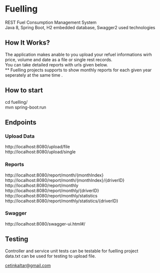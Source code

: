 # Fuelling 
REST Fuel Consumption Management System   
Java 8, Spring Boot, H2 embedded database, Swagger2 used technologies

## How It Works?
The application makes anable to you upload your refuel informations wirh price, volume and date as a file or single rest records.  
You can take detailed reports with urls given below.  
** Fuelling projects supports to show monthly reports for each given year seperately at the same time .

## How to start  
cd fuelling/  
mvn spring-boot:run

## Endpoints  
### Upload Data  
http://localhost:8080/upload/file  
http://localhost:8080/upload/single  

### Reports  
http://localhost:8080/report/month/{monthIndex}    
http://localhost:8080/report/month/{monthIndex}/{driverID}  
http://localhost:8080/report/monthly   
http://localhost:8080/report/monthly/{driverID}  
http://localhost:8080/report/monthly/statistics  
http://localhost:8080/report/monthly/statistics/{driverID}  


### Swagger  
http://localhost:8080/swagger-ui.html#/  

## Testing  
Controller and service unit tests can be testable for fuelling project  
data.txt can be used for testing to upload file.

cetinkaltar@gmail.com






